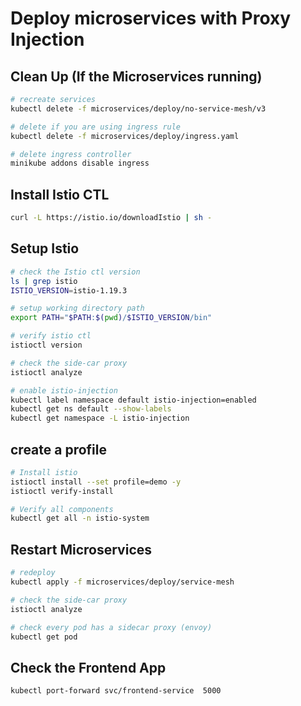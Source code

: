 # Deploy microservices with Proxy Injection

## Clean Up (If the Microservices running)
```bash
# recreate services
kubectl delete -f microservices/deploy/no-service-mesh/v3

# delete if you are using ingress rule
kubectl delete -f microservices/deploy/ingress.yaml

# delete ingress controller
minikube addons disable ingress

```

## Install Istio CTL
```bash
curl -L https://istio.io/downloadIstio | sh -
```

## Setup Istio
```bash
# check the Istio ctl version
ls | grep istio
ISTIO_VERSION=istio-1.19.3

# setup working directory path
export PATH="$PATH:$(pwd)/$ISTIO_VERSION/bin"

# verify istio ctl
istioctl version

# check the side-car proxy
istioctl analyze

# enable istio-injection
kubectl label namespace default istio-injection=enabled
kubectl get ns default --show-labels
kubectl get namespace -L istio-injection
```

## create a profile
```bash
# Install istio
istioctl install --set profile=demo -y
istioctl verify-install

# Verify all components
kubectl get all -n istio-system
```

## Restart Microservices
```bash
# redeploy
kubectl apply -f microservices/deploy/service-mesh

# check the side-car proxy
istioctl analyze

# check every pod has a sidecar proxy (envoy)
kubectl get pod
```

## Check the Frontend App
```bash
kubectl port-forward svc/frontend-service  5000
```
